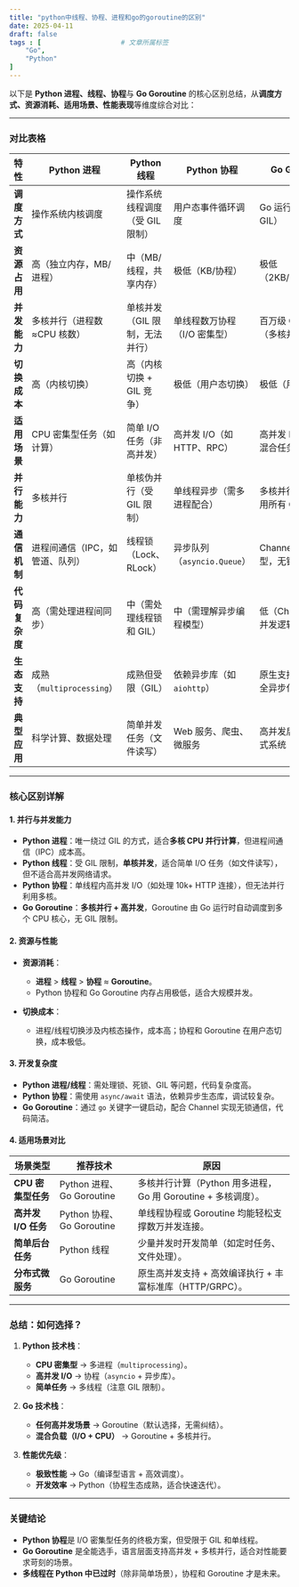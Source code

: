 ```yaml
---
title: "python中线程、协程、进程和go的goroutine的区别"
date: 2025-04-11
draft: false
tags : [                    # 文章所属标签
    "Go", 
    "Python"
]
---
```




以下是 **Python 进程、线程、协程**与 **Go Goroutine** 的核心区别总结，从**调度方式、资源消耗、适用场景、性能表现**等维度综合对比：

---

### **对比表格**
| **特性**               | **Python 进程**             | **Python 线程**              | **Python 协程**              | **Go Goroutine**             |
|------------------------|------------------------------|-------------------------------|-----------------------------|-------------------------------|
| **调度方式**           | 操作系统内核调度             | 操作系统线程调度（受 GIL 限制）| 用户态事件循环调度           | Go 运行时调度（无 GIL）       |
| **资源占用**           | 高（独立内存，MB/进程）       | 中（MB/线程，共享内存）        | 极低（KB/协程）             | 极低（2KB/Goroutine）         |
| **并发能力**           | 多核并行（进程数≈CPU 核数）   | 单核并发（GIL 限制，无法并行） | 单线程数万协程（I/O 密集型） | 百万级 Goroutine（多核并行）  |
| **切换成本**           | 高（内核切换）               | 高（内核切换 + GIL 竞争）      | 极低（用户态切换）           | 极低（用户态切换）            |
| **适用场景**           | CPU 密集型任务（如计算）      | 简单 I/O 任务（非高并发）       | 高并发 I/O（如 HTTP、RPC）   | 高并发 I/O + CPU 混合任务      |
| **并行能力**           | 多核并行                     | 单核伪并行（受 GIL 限制）       | 单线程异步（需多进程配合）   | 多核并行（默认使用所有 CPU）   |
| **通信机制**           | 进程间通信（IPC，如管道、队列）| 线程锁（Lock、RLock）           | 异步队列（`asyncio.Queue`）  | Channel（CSP 模型，无锁通信） |
| **代码复杂度**         | 高（需处理进程间同步）        | 中（需处理线程锁和 GIL）        | 中（需理解异步编程模型）     | 低（Channel 简化并发逻辑）    |
| **生态支持**           | 成熟（`multiprocessing`）     | 成熟但受限（GIL）              | 依赖异步库（如 `aiohttp`）   | 原生支持（标准库全异步化）    |
| **典型应用**           | 科学计算、数据处理            | 简单并发任务（文件读写）       | Web 服务、爬虫、微服务       | 高并发后端、分布式系统        |

---

### **核心区别详解**

#### **1. 并行与并发能力**

- **Python 进程**：唯一绕过 GIL 的方式，适合**多核 CPU 并行计算**，但进程间通信（IPC）成本高。
- **Python 线程**：受 GIL 限制，**单核并发**，适合简单 I/O 任务（如文件读写），但不适合高并发网络请求。
- **Python 协程**：单线程内高并发 I/O（如处理 10k+ HTTP 连接），但无法并行利用多核。
- **Go Goroutine**：**多核并行 + 高并发**，Goroutine 由 Go 运行时自动调度到多个 CPU 核心，无 GIL 限制。

#### **2. 资源与性能**

- **资源消耗**：
  - **进程** > **线程** > **协程** ≈ **Goroutine**。
  - Python 协程和 Go Goroutine 内存占用极低，适合大规模并发。

- **切换成本**：
  - 进程/线程切换涉及内核态操作，成本高；协程和 Goroutine 在用户态切换，成本极低。

#### **3. 开发复杂度**

- **Python 进程/线程**：需处理锁、死锁、GIL 等问题，代码复杂度高。
- **Python 协程**：需使用 `async/await` 语法，依赖异步生态库，调试较复杂。
- **Go Goroutine**：通过 `go` 关键字一键启动，配合 Channel 实现无锁通信，代码简洁。

#### **4. 适用场景对比**

| **场景类型**         | **推荐技术**                | **原因**                                                                 |
|----------------------|----------------------------|--------------------------------------------------------------------------|
| **CPU 密集型任务**   | Python 进程、Go Goroutine   | 多核并行计算（Python 用多进程，Go 用 Goroutine + 多核调度）。            |
| **高并发 I/O 任务**  | Python 协程、Go Goroutine   | 单线程协程或 Goroutine 均能轻松支撑数万并发连接。                        |
| **简单后台任务**     | Python 线程                | 少量并发时开发简单（如定时任务、文件处理）。                             |
| **分布式微服务**     | Go Goroutine               | 原生高并发支持 + 高效编译执行 + 丰富标准库（HTTP/GRPC）。                |

---

### **总结：如何选择？**

1. **Python 技术栈**：
   - **CPU 密集型** → 多进程（`multiprocessing`）。
   - **高并发 I/O** → 协程（`asyncio` + 异步库）。
   - **简单任务** → 多线程（注意 GIL 限制）。

2. **Go 技术栈**：
   - **任何高并发场景** → Goroutine（默认选择，无需纠结）。
   - **混合负载（I/O + CPU）** → Goroutine + 多核并行。

3. **性能优先级**：
   - **极致性能** → Go（编译型语言 + 高效调度）。
   - **开发效率** → Python（协程生态成熟，适合快速迭代）。

---

### **关键结论**

- **Python 协程**是 I/O 密集型任务的终极方案，但受限于 GIL 和单线程。
- **Go Goroutine** 是全能选手，语言层面支持高并发 + 多核并行，适合对性能要求苛刻的场景。
- **多线程在 Python 中已过时**（除非简单场景），协程和 Goroutine 才是未来。
